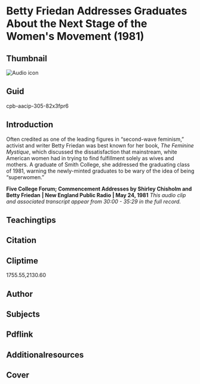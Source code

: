 # Betty Friedan Addresses Graduates About the Next Stage of the Women's Movement (1981)

## Thumbnail

![Audio icon](https://s3.amazonaws.com/americanarchive.org/primary_source_sets/audio-digitized.jpg "Audio icon")


## Guid
cpb-aacip-305-82x3fpr6

## Introduction

Often credited as one of the leading figures in “second-wave feminism,” activist and writer Betty Friedan was best known for her book, *The Feminine Mystique*, which discussed the dissatisfaction that mainstream, white American women had in trying to find fulfillment solely as wives and mothers. A graduate of Smith College, she addressed the graduating class of 1981, warning the newly-minted graduates to be wary of the idea of being “superwomen.” 

<b>Five College Forum; Commencement Addresses by Shirley Chisholm and Betty Friedan</b>
<b>| New England Public Radio | May 24, 1981</b>
<i>This audio clip and associated transcript appear from 30:00 - 35:29 in the full record.</i>

## Teachingtips

## Citation

## Cliptime

1755.55,2130.60

## Author
## Subjects
## Pdflink
## Additionalresources
## Cover
